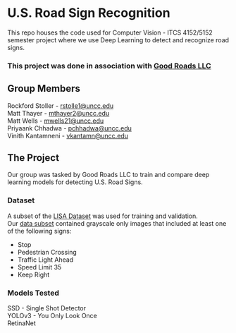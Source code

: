 # U.S. Road Sign Recognition
This repo houses the code used for Computer Vision - ITCS 4152/5152 semester project where we use Deep Learning to detect and recognize road signs.

### This project was done in association with [Good Roads LLC](https://goodroads.io/)

## Group Members
Rockford Stoller - rstolle1@uncc.edu  
Matt Thayer - mthayer2@uncc.edu  
Matt Wells - mwells21@uncc.edu  
Priyaank Chhadwa - pchhadwa@uncc.edu  
Vinith Kantamneni - vkantamn@uncc.edu  

## The Project
Our group was tasked by Good Roads LLC to train and compare deep learning models for detecting U.S. Road Signs.

### Dataset
A subset of the [LISA Dataset](http://cvrr.ucsd.edu/LISA/lisa-traffic-sign-dataset.html) was used for training and validation.  
Our [data subset](https://drive.google.com/file/d/14sCftCgNk5H2tZlq7EwVYjiEPY6AfTVC/view?usp=sharing) contained grayscale only images that included at least one of the following signs:
* Stop
* Pedestrian Crossing
* Traffic Light Ahead
* Speed Limit 35
* Keep Right

### Models Tested
SSD - Single Shot Detector  
YOLOv3 - You Only Look Once  
RetinaNet  
